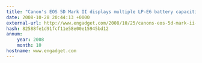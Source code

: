 ```yaml
---
title: "Canon's EOS 5D Mark II displays multiple LP-E6 battery capacities"
date: 2008-10-28 20:44:13 +0000
external-url: http://www.engadget.com/2008/10/25/canons-eos-5d-mark-ii-manages-multiple-lp-e6-battery-capacities/
hash: 82588fe1d91fcf11e58e00e15945bd12
annum:
    year: 2008
    month: 10
hostname: www.engadget.com
---
```




